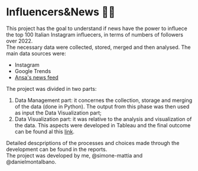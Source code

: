 # Influencers&News :newspaper::busts_in_silhouette:
This project has the goal to understand if news have the power to influece the top 100 Italian Instagram influecers, in terms of numbers of followers over 2022. <br>
The necessary data were collected, stored, merged and then analysed. The main data sources were:
+ Instagram
+ Google Trends 
+ [Ansa's news feed](https://en.wikipedia.org/wiki/Agenzia_Nazionale_Stampa_Associata)

The project was divided in two parts:
1. Data Management part: it concernes the collection, storage and merging of the data (done in Python). The output from this phase was then used as input the Data Visualization part;
2. Data Visualization part: it was relative to the analysis and visualization of the data. This aspects were developed in Tableau and the final outcome can be found al this [link](https://public.tableau.com/app/profile/daniel1868/viz/DataVisualizationProject_16733838878890/InfluencerNews?publish=yes).

Detailed descpriptions of the processes and choices made through the development can be found in the reports. <br>
The project was developed by me, @simone-mattia and @danielmontalbano.
